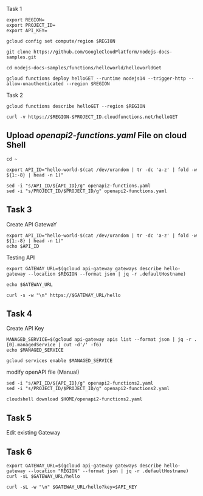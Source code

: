 Task 1 

```
export REGION=
export PROJECT_ID=
export API_KEY=

```

```
gcloud config set compute/region $REGION

git clone https://github.com/GoogleCloudPlatform/nodejs-docs-samples.git

cd nodejs-docs-samples/functions/helloworld/helloworldGet

gcloud functions deploy helloGET --runtime nodejs14 --trigger-http --allow-unauthenticated --region $REGION

```

Task 2

```
gcloud functions describe helloGET --region $REGION

curl -v https://$REGION-$PROJECT_ID.cloudfunctions.net/helloGET
```

## Upload _openapi2-functions.yaml_ File on cloud Shell

```
cd ~

export API_ID="hello-world-$(cat /dev/urandom | tr -dc 'a-z' | fold -w ${1:-8} | head -n 1)"

sed -i "s/API_ID/${API_ID}/g" openapi2-functions.yaml
sed -i "s/PROJECT_ID/$PROJECT_ID/g" openapi2-functions.yaml

```

## Task 3

Create API GatewaY

```
export API_ID="hello-world-$(cat /dev/urandom | tr -dc 'a-z' | fold -w ${1:-8} | head -n 1)"
echo $API_ID
```

Testing API
```
export GATEWAY_URL=$(gcloud api-gateway gateways describe hello-gateway --location $REGION --format json | jq -r .defaultHostname)

echo $GATEWAY_URL

curl -s -w "\n" https://$GATEWAY_URL/hello

```

## Task 4 

Create API Key

```
MANAGED_SERVICE=$(gcloud api-gateway apis list --format json | jq -r .[0].managedService | cut -d'/' -f6)
echo $MANAGED_SERVICE

gcloud services enable $MANAGED_SERVICE

```

modify openAPI file (Manual)

```
sed -i "s/API_ID/${API_ID}/g" openapi2-functions2.yaml
sed -i "s/PROJECT_ID/$PROJECT_ID/g" openapi2-functions2.yaml

cloudshell download $HOME/openapi2-functions2.yaml
```

## Task 5 
Edit existing Gateway

## Task 6

```
export GATEWAY_URL=$(gcloud api-gateway gateways describe hello-gateway --location "REGION" --format json | jq -r .defaultHostname)
curl -sL $GATEWAY_URL/hello

curl -sL -w "\n" $GATEWAY_URL/hello?key=$API_KEY

```

